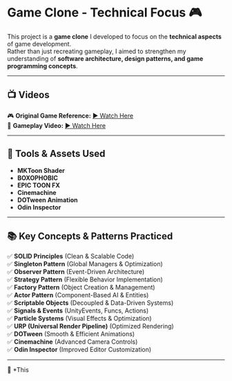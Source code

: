 # Game Clone - Technical Focus 🎮  

This project is a **game clone** I developed to focus on the **technical aspects** of game development.  
Rather than just recreating gameplay, I aimed to strengthen my understanding of **software architecture, design patterns, and game programming concepts**.  

---

## 📺 Videos  

🎮 **Original Game Reference:** [▶ Watch Here](https://www.youtube.com/watch?v=ppwSQ8gn6J8)  
🎥 **Gameplay Video:** [▶ Watch Here](https://drive.google.com/file/d/1OJ87fspniPIubMMyIA8QfQWG45bkEOsu/view?usp=sharing)  

---

## 🔧 Tools & Assets Used  

- **MKToon Shader**  
- **BOXOPHOBIC**  
- **EPIC TOON FX**  
- **Cinemachine**  
- **DOTween Animation**  
- **Odin Inspector**  

---

## 📚 Key Concepts & Patterns Practiced  

✅ **SOLID Principles** (Clean & Scalable Code)  
✅ **Singleton Pattern** (Global Managers & Optimization)  
✅ **Observer Pattern** (Event-Driven Architecture)  
✅ **Strategy Pattern** (Flexible Behavior Implementation)  
✅ **Factory Pattern** (Object Creation & Management)  
✅ **Actor Pattern** (Component-Based AI & Entities)  
✅ **Scriptable Objects** (Decoupled & Data-Driven Systems)  
✅ **Signals & Events** (UnityEvents, Funcs, Actions)  
✅ **Particle Systems** (Visual Effects & Optimization)  
✅ **URP (Universal Render Pipeline)** (Optimized Rendering)  
✅ **DOTween** (Smooth & Efficient Animations)  
✅ **Cinemachine** (Advanced Camera Controls)  
✅ **Odin Inspector** (Improved Editor Customization)  

---

🚀 *This
